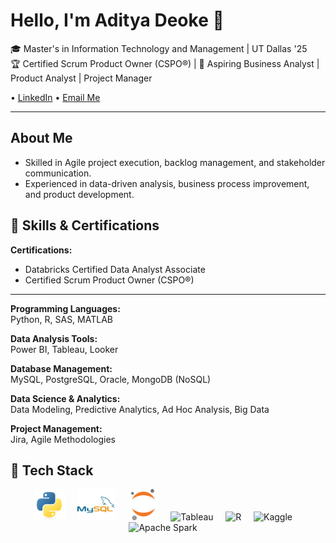 # Hello, I'm Aditya Deoke 👋

🎓 Master's in Information Technology and Management | UT Dallas '25  
🏆 Certified Scrum Product Owner (CSPO®) | 🎯 Aspiring Business Analyst | Product Analyst | Project Manager

• [LinkedIn](https://www.linkedin.com/in/adityadeoke/) 
• [Email Me](mailto:aditya.deoke@utdallas.edu)

---

## About Me
- Skilled in Agile project execution, backlog management, and stakeholder communication.
- Experienced in data-driven analysis, business process improvement, and product development.

## 💼 Skills & Certifications

**Certifications:**  
- Databricks Certified Data Analyst Associate
- Certified Scrum Product Owner (CSPO®)

---

**Programming Languages:**  
Python, R, SAS, MATLAB

**Data Analysis Tools:**  
Power BI, Tableau, Looker

**Database Management:**  
MySQL, PostgreSQL, Oracle, MongoDB (NoSQL)

**Data Science & Analytics:**  
Data Modeling, Predictive Analytics, Ad Hoc Analysis, Big Data

**Project Management:**  
Jira, Agile Methodologies

## 🚀 Tech Stack

<p align="center">
  <img src="https://raw.githubusercontent.com/devicons/devicon/master/icons/python/python-original.svg" alt="Python" width="50" height="50"/>
  &nbsp;&nbsp;&nbsp;
  <img src="https://raw.githubusercontent.com/devicons/devicon/master/icons/mysql/mysql-original-wordmark.svg" alt="SQL" width="60" height="50"/>
  &nbsp;&nbsp;&nbsp;
  <img src="https://raw.githubusercontent.com/devicons/devicon/master/icons/jupyter/jupyter-original.svg" alt="Jupyter Notebook" width="50" height="50"/>
  &nbsp;&nbsp;&nbsp;
  <img src="https://upload.wikimedia.org/wikipedia/commons/4/4b/Tableau_Logo.png" alt="Tableau" width="50" height="50"/>
  &nbsp;&nbsp;&nbsp;
  <img src="https://www.r-project.org/logo/Rlogo.png" alt="R" width="50" height="50"/>
  &nbsp;&nbsp;&nbsp;
  <img src="https://upload.wikimedia.org/wikipedia/commons/7/7c/Kaggle_logo.png" alt="Kaggle" width="50" height="50"/>
  &nbsp;&nbsp;&nbsp;
  <img src="https://upload.wikimedia.org/wikipedia/commons/f/f3/Apache_Spark_logo.svg" alt="Apache Spark" width="50" height="50"/>
  &nbsp;&nbsp;&nbsp;
  <img src="https://upload.wikimedia.org/wikipedia/commons/0/0e/Hadoop_logo.svg" alt="Apache Hadoop" width="50" height="50_

---

✨ Thanks for stopping by! Always open for collaborations and opportunities! 🚀



